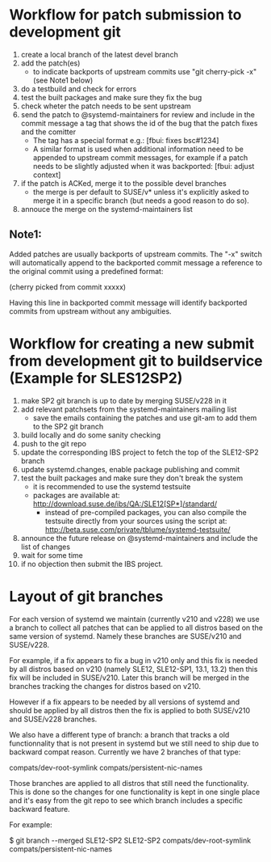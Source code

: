 Workflow for patch submission to development git
================================================

1. create a local branch of the latest devel branch
2. add the patch(es)
	- to indicate backports of upstream commits use "git cherry-pick -x" (see Note1 below)
3. do a testbuild and check for errors
4. test the built packages and make sure they fix the bug
5. check wheter the patch needs to be sent upstream
6. send the patch to @systemd-maintainers for review and include in the commit
   message a tag that shows the id of the bug that the patch fixes and the comitter
	- The tag has a special format e.g.: 
	  [fbui: fixes bsc#1234]
 	- A similar format is used when additional information need to be appended to 
          upstream commit messages, for example if a patch needs to be slightly adjusted
          when it was backported:
          [fbui: adjust context]
7. if the patch is ACKed, merge it to the possible devel branches
	- the merge is per default to SUSE/v* unless it's explicitly asked to merge it in a
          specific branch (but needs a good reason to do so).
8. annouce the merge on the systemd-maintainers list

Note1:
------

Added patches are usually backports of upstream commits.
The "-x" switch will automatically append to the backported commit message a
reference to the original commit using a predefined format:

  (cherry picked from commit xxxxx)

Having this line in backported commit message will identify backported
commits from upstream without any ambiguities.


Workflow for creating a new submit from development git to buildservice (Example for SLES12SP2)
===============================================================================================

1. make SP2 git branch is up to date by merging SUSE/v228 in it
2. add relevant patchsets from the systemd-maintainers mailing list
	- save the emails containing the patches and use git-am to add them to the SP2 git branch
3. build locally and do some sanity checking
4. push to the git repo
5. update the corresponding IBS project to fetch the top of the SLE12-SP2 branch 
6. update systemd.changes, enable package publishing and commit
7. test the built packages and make sure they don't break the system 
	- it is recommended to use the systemd testsuite
	- packages are available at: http://download.suse.de/ibs/QA:/SLE12[SP*]/standard/
        - instead of pre-compiled packages, you can also compile the testsuite directly from your 
          sources using the script at: http://beta.suse.com/private/tblume/systemd-testsuite/
8. announce the future release on @systemd-maintainers and include the list of changes
9. wait for some time
10. if no objection then submit the IBS project.


Layout of git branches
======================

For each version of systemd we maintain (currently v210 and v228) we use
a branch to collect all patches that can be applied to all distros based
on the same version of systemd. Namely these branches are SUSE/v210 and
SUSE/v228.

For example, if a fix appears to fix a bug in v210 only and this fix is
needed by all distros based on v210 (namely SLE12, SLE12-SP1, 13.1,
13.2) then this fix will be included in SUSE/v210. Later this branch
will be merged in the branches tracking the changes for distros based on
v210.

However if a fix appears to be needed by all versions of systemd and
should be applied by all distros then the fix is applied to both
SUSE/v210 and SUSE/v228 branches.

We also have a different type of branch: a branch that tracks a old
functionnality that is not present in systemd but we still need to ship
due to backward compat reason. Currently we have 2 branches of that type:

  compats/dev-root-symlink
  compats/persistent-nic-names

Those branches are applied to all distros that still need the
functionality. This is done so the changes for one functionality is kept
in one single place and it's easy from the git repo to see which branch
includes a specific backward feature.

For example:

  $ git branch --merged SLE12-SP2
    SLE12-SP2
    compats/dev-root-symlink
    compats/persistent-nic-names
